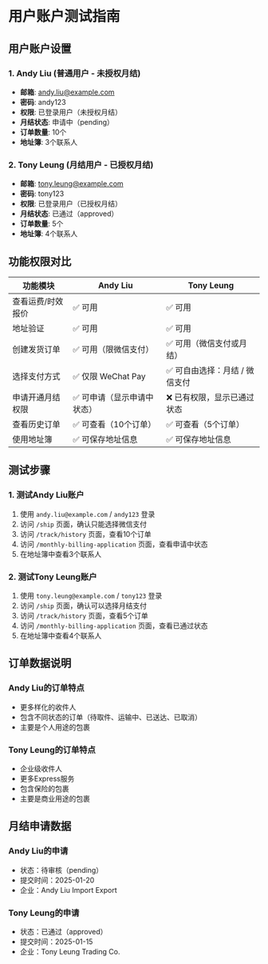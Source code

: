 # 用户账户测试指南

## 用户账户设置

### 1. Andy Liu (普通用户 - 未授权月结)
- **邮箱**: andy.liu@example.com
- **密码**: andy123
- **权限**: 已登录用户（未授权月结）
- **月结状态**: 申请中（pending）
- **订单数量**: 10个
- **地址簿**: 3个联系人

### 2. Tony Leung (月结用户 - 已授权月结)
- **邮箱**: tony.leung@example.com
- **密码**: tony123
- **权限**: 已登录用户（已授权月结）
- **月结状态**: 已通过（approved）
- **订单数量**: 5个
- **地址簿**: 4个联系人

## 功能权限对比

| 功能模块 | Andy Liu | Tony Leung |
|---------|----------|------------|
| 查看运费/时效报价 | ✅ 可用 | ✅ 可用 |
| 地址验证 | ✅ 可用 | ✅ 可用 |
| 创建发货订单 | ✅ 可用（限微信支付） | ✅ 可用（微信支付或月结） |
| 选择支付方式 | ✅ 仅限 WeChat Pay | ✅ 可自由选择：月结 / 微信支付 |
| 申请开通月结权限 | ✅ 可申请（显示申请中状态） | ❌ 已有权限，显示已通过状态 |
| 查看历史订单 | ✅ 可查看（10个订单） | ✅ 可查看（5个订单） |
| 使用地址簿 | ✅ 可保存地址信息 | ✅ 可保存地址信息 |

## 测试步骤

### 1. 测试Andy Liu账户
1. 使用 `andy.liu@example.com` / `andy123` 登录
2. 访问 `/ship` 页面，确认只能选择微信支付
3. 访问 `/track/history` 页面，查看10个订单
4. 访问 `/monthly-billing-application` 页面，查看申请中状态
5. 在地址簿中查看3个联系人

### 2. 测试Tony Leung账户
1. 使用 `tony.leung@example.com` / `tony123` 登录
2. 访问 `/ship` 页面，确认可以选择月结支付
3. 访问 `/track/history` 页面，查看5个订单
4. 访问 `/monthly-billing-application` 页面，查看已通过状态
5. 在地址簿中查看4个联系人

## 订单数据说明

### Andy Liu的订单特点
- 更多样化的收件人
- 包含不同状态的订单（待取件、运输中、已送达、已取消）
- 主要是个人用途的包裹

### Tony Leung的订单特点
- 企业级收件人
- 更多Express服务
- 包含保险的包裹
- 主要是商业用途的包裹

## 月结申请数据

### Andy Liu的申请
- 状态：待审核（pending）
- 提交时间：2025-01-20
- 企业：Andy Liu Import Export

### Tony Leung的申请
- 状态：已通过（approved）
- 提交时间：2025-01-15
- 企业：Tony Leung Trading Co. 